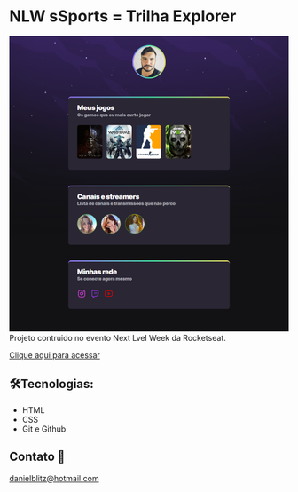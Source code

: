 # NLW sSports = Trilha Explorer
![preview](./.github/preview.png)
Projeto contruido no evento Next Lvel Week da Rocketseat.

[Clique aqui para acessar](https://ItzBsize.github.io/nlw)

## 🛠️Tecnologias:
- HTML
- CSS
- Git e Github

## Contato 📧
danielblitz@hotmail.com